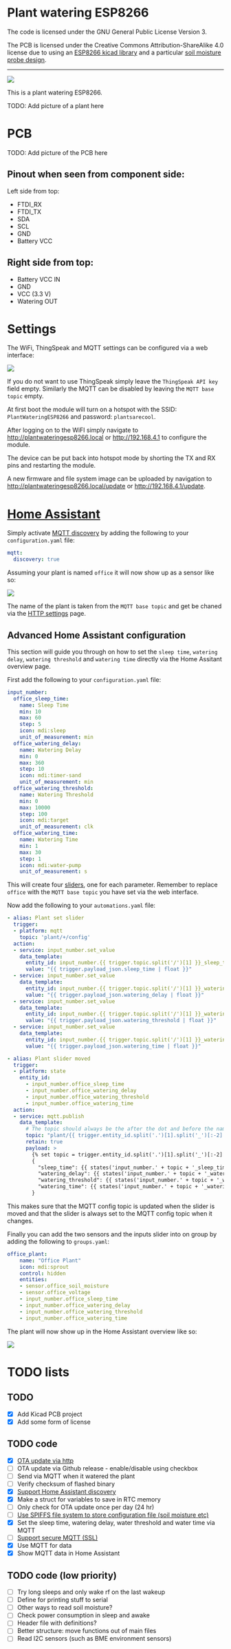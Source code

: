 # Plant watering ESP8266

The code is licensed under the GNU General Public License Version 3.

The PCB is licensed under the Creative Commons Attribution-ShareAlike 4.0 license due to using an [ESP8266 kicad library](https://github.com/jdunmire/kicad-ESP8266) and a particular [soil moisture probe design](https://github.com/acolomitchi/cap-soil-moisture-v2).
_________

[![](https://github.com/MadsBornebusch/PlantWateringESP8266/workflows/Plant%20Watering%20ESP8266%20CI/badge.svg)](https://github.com/MadsBornebusch/PlantWateringESP8266/actions?query=branch%3Amaster)

This is a plant watering ESP8266.

TODO: Add picture of a plant here

# PCB

TODO: Add picture of the PCB here

## Pinout when seen from component side:

Left side from top:

- FTDI_RX
- FTDI_TX
- SDA
- SCL
- GND
- Battery VCC

## Right side from top:

- Battery VCC IN
- GND
- VCC (3.3 V)
- Watering OUT

# Settings

The WiFi, ThingSpeak and MQTT settings can be configured via a web interface:

![](img/plant_settings.png)

If you do not want to use ThingSpeak simply leave the `ThingSpeak API key` field empty. Similarly the MQTT can be disabled by leaving the `MQTT base topic` empty.

At first boot the module will turn on a hotspot with the SSID: `PlantWateringESP8266` and password: `plantsarecool`.

After logging on to the WiFI simply navigate to <http://plantwateringesp8266.local> or <http://192.168.4.1> to configure the module.

The device can be put back into hotspot mode by shorting the TX and RX pins and restarting the module.

A new firmware and file system image can be uploaded by navigation to <http://plantwateringesp8266.local/update> or <http://192.168.4.1/update>.

# [Home Assistant](https://www.home-assistant.io/)

Simply activate [MQTT discovery](https://www.home-assistant.io/docs/mqtt/discovery/) by adding the following to your `configuration.yaml` file:

```yaml
mqtt:
  discovery: true
```

Assuming your plant is named `office` it will now show up as a sensor like so:

![](img/hass_sensor.png)

The name of the plant is taken from the `MQTT base topic` and get be chaned via the [HTTP settings](#Settings) page.

## Advanced Home Assistant configuration

This section will guide you through on how to set the `sleep time`, `watering delay`, `watering threshold` and `watering time` directly via the Home Assitant overview page.

First add the following to your `configuration.yaml` file:

```yaml
input_number:
  office_sleep_time:
    name: Sleep Time
    min: 10
    max: 60
    step: 5
    icon: mdi:sleep
    unit_of_measurement: min
  office_watering_delay:
    name: Watering Delay
    min: 0
    max: 360
    step: 10
    icon: mdi:timer-sand
    unit_of_measurement: min
  office_watering_threshold:
    name: Watering Threshold
    min: 0
    max: 10000
    step: 100
    icon: mdi:target
    unit_of_measurement: clk
  office_watering_time:
    name: Watering Time
    min: 1
    max: 30
    step: 1
    icon: mdi:water-pump
    unit_of_measurement: s
```

This will create four [sliders](https://www.home-assistant.io/integrations/input_number/), one for each parameter. Remember to replace `office` with the `MQTT base topic` you have set via the web interface.

Now add the following to your `automations.yaml` file:

```yaml
- alias: Plant set slider
  trigger:
  - platform: mqtt
    topic: 'plant/+/config'
  action:
  - service: input_number.set_value
    data_template:
      entity_id: input_number.{{ trigger.topic.split('/')[1] }}_sleep_time
      value: "{{ trigger.payload_json.sleep_time | float }}"
  - service: input_number.set_value
    data_template:
      entity_id: input_number.{{ trigger.topic.split('/')[1] }}_watering_delay
      value: "{{ trigger.payload_json.watering_delay | float }}"
  - service: input_number.set_value
    data_template:
      entity_id: input_number.{{ trigger.topic.split('/')[1] }}_watering_threshold
      value: "{{ trigger.payload_json.watering_threshold | float }}"
  - service: input_number.set_value
    data_template:
      entity_id: input_number.{{ trigger.topic.split('/')[1] }}_watering_time
      value: "{{ trigger.payload_json.watering_time | float }}"

- alias: Plant slider moved
  trigger:
  - platform: state
    entity_id:
      - input_number.office_sleep_time
      - input_number.office_watering_delay
      - input_number.office_watering_threshold
      - input_number.office_watering_time
  action:
  - service: mqtt.publish
    data_template:
      # The topic should always be the after the dot and before the name of the variable we want to set
      topic: "plant/{{ trigger.entity_id.split('.')[1].split('_')[:-2] | join('_') }}/config"
      retain: true
      payload: >
        {% set topic = trigger.entity_id.split('.')[1].split('_')[:-2] | join('_') %}
        {
          "sleep_time": {{ states('input_number.' + topic + '_sleep_time') | int }},
          "watering_delay": {{ states('input_number.' + topic + '_watering_delay') | int }},
          "watering_threshold": {{ states('input_number.' + topic + '_watering_threshold') | int }},
          "watering_time": {{ states('input_number.' + topic + '_watering_time') | int }}
        }
```

This makes sure that the MQTT config topic is updated when the slider is moved and that the slider is always set to the MQTT config topic when it changes.

Finally you can add the two sensors and the inputs slider into on group by adding the following to `groups.yaml`:

```yaml
office_plant:
    name: "Office Plant"
    icon: mdi:sprout
    control: hidden
    entities:
    - sensor.office_soil_moisture
    - sensor.office_voltage
    - input_number.office_sleep_time
    - input_number.office_watering_delay
    - input_number.office_watering_threshold
    - input_number.office_watering_time
```

The plant will now show up in the Home Assistant overview like so:

![](img/hass_card.png)

# TODO lists

## TODO

- [x] Add Kicad PCB project
- [x] Add some form of license

## TODO code

- [x] [OTA update via http](https://arduino-esp8266.readthedocs.io/en/latest/ota_updates/readme.html#http-server)
- [ ] OTA update via Github release - enable/disable using checkbox
- [ ] Send via MQTT when it watered the plant
- [ ] Verify checksum of flashed binary
- [x] [Support Home Assistant discovery](https://www.home-assistant.io/docs/mqtt/discovery/)
- [x] Make a struct for variables to save in RTC memory
- [ ] Only check for OTA update once per day (24 hr)
- [ ] [Use SPIFFS file system to store configuration file (soil moisture etc)](https://arduino-esp8266.readthedocs.io/en/latest/filesystem.html)
- [x] Set the sleep time, watering delay, water threshold and water time via MQTT
- [ ] [Support secure MQTT (SSL)](https://github.com/marvinroger/async-mqtt-client/blob/master/examples/FullyFeaturedSSL/src/main.cpp)
- [x] Use MQTT for data
- [x] Show MQTT data in Home Assistant

## TODO code (low priority)

- [ ] Try long sleeps and only wake rf on the last wakeup
- [ ] Define for printing stuff to serial
- [ ] Other ways to read soil moisture?
- [ ] Check power consumption in sleep and awake
- [ ] Header file with definitions?
- [ ] Better structure: move functions out of main files
- [ ] Read I2C sensors (such as BME environment sensors)
